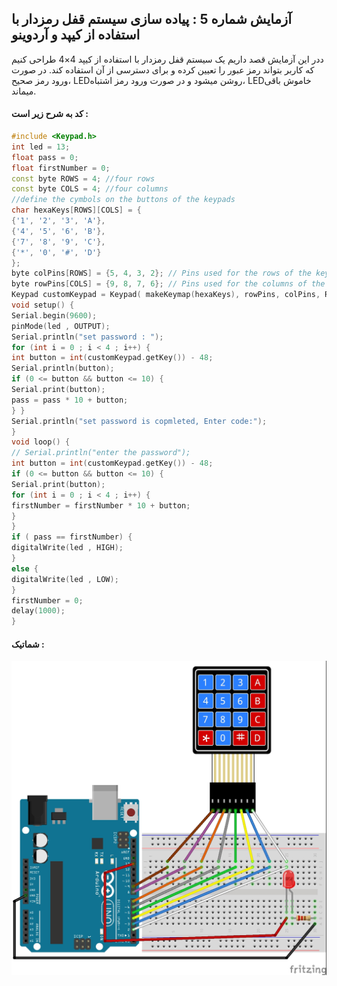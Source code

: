 ## آزمایش شماره 5 : پیاده سازی سیستم قفل رمزدار با استفاده از کیپد و آردوینو

ددر این آزمایش قصد داریم یک سیستم قفل رمزدار با استفاده از کیپد 4×4 طراحی کنیم که کاربر بتواند رمز 
عبور را تعیین کرده و برای دسترسی از آن استفاده کند. در صورت ورود رمز 
صحیح، LEDروشن میشود و در صورت ورود رمز اشتباه، LEDخاموش باقی 
میماند.

#### کد به شرح زیر است :
```c++
#include <Keypad.h>
int led = 13;
float pass = 0;
float firstNumber = 0;
const byte ROWS = 4; //four rows
const byte COLS = 4; //four columns
//define the cymbols on the buttons of the keypads
char hexaKeys[ROWS][COLS] = {
{'1', '2', '3', 'A'},
{'4', '5', '6', 'B'},
{'7', '8', '9', 'C'},
{'*', '0', '#', 'D'}
};
byte colPins[ROWS] = {5, 4, 3, 2}; // Pins used for the rows of the keypad
byte rowPins[COLS] = {9, 8, 7, 6}; // Pins used for the columns of the keypad
Keypad customKeypad = Keypad( makeKeymap(hexaKeys), rowPins, colPins, ROWS, COLS);
void setup() {
Serial.begin(9600);
pinMode(led , OUTPUT);
Serial.println("set password : ");
for (int i = 0 ; i < 4 ; i++) {
int button = int(customKeypad.getKey()) - 48;
Serial.println(button);
if (0 <= button && button <= 10) {
Serial.print(button);
pass = pass * 10 + button;
} }
Serial.println("set password is copmleted, Enter code:");
}
void loop() {
// Serial.println("enter the password");
int button = int(customKeypad.getKey()) - 48;
if (0 <= button && button <= 10) {
Serial.print(button);
for (int i = 0 ; i < 4 ; i++) {
firstNumber = firstNumber * 10 + button;
}
}
if ( pass == firstNumber) {
digitalWrite(led , HIGH);
}
else {
digitalWrite(led , LOW);
}
firstNumber = 0;
delay(1000);
}
```

#### شماتیک :

![shematic](/shematic/photos%20of%20shema/7-5.jpg)